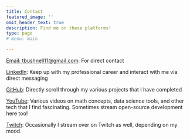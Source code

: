 ```yaml
---
title: Contact
featured_image: ''
omit_header_text: true
description: Find me on these platforms!
type: page
# menu: main

---
```



[Email: tbushnell11@gmail.com](tbushnell11@gmail.com): For direct contact

[LinkedIn](https://www.linkedin.com/in/trevor-bushnell-737546229/): Keep up with my professional career and interact with me via direct messaging

[GitHub](https://www.github.com/TrevorBushnell): Directly scroll through my various projects that I have completed

[YouTube](https://www.youtube.com/channel/UC2G7S_EuUryTVKe1C5VXCdQ): Various videos on math concepts, data science tools, and other tech that I find fascinating. Sometimes stream open-source development here too!

[Twitch](https://twitch.tv/trevorbushnell): Occasionally I stream over on Twitch as well, depending on my mood.

